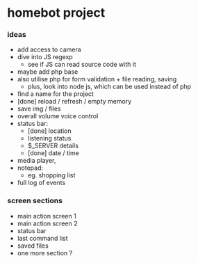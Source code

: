 # homebot project

### ideas

- add access to camera
- dive into JS regexp
	- see if JS can read source code with it
- maybe add php base
- also utilise php for form validation + file reading, saving
	- plus, look into node js, which can be used instead of php
- find a name for the project
- [done] reload / refresh / empty memory
- save img / files
- overall volume voice control
- status bar:
	- [done] location
	- listening status
	- $_SERVER details
	- [done] date / time
- media player, <audio>, <video>
- notepad:
	- eg. shopping list
- full log of events

### screen sections

- main action screen 1
- main action screen 2
- status bar
- last command list
- saved files
- one more section ?
